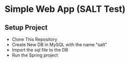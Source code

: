 # Simple Web App (SALT Test)

## Setup Project

- Clone This Repository
- Create New DB in MySQL with the name "salt"
- Import the sql file to the DB
- Run the Spring project